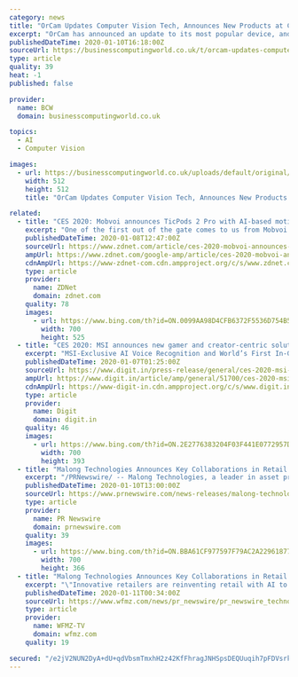 ```yaml
---
category: news
title: "OrCam Updates Computer Vision Tech, Announces New Products at CES 2020"
excerpt: "OrCam has announced an update to its most popular device, and will be unveiling a series of new products at CES 2020 this year in Las Vegas. This is a companion discussion topic for the original entry at https://findbiometrics.com/orcam-updates-computer-vision-tech-announces-new-products-ces-2020-011002/"
publishedDateTime: 2020-01-10T16:18:00Z
sourceUrl: https://businesscomputingworld.co.uk/t/orcam-updates-computer-vision-tech-announces-new-products-at-ces-2020/228310
type: article
quality: 39
heat: -1
published: false

provider:
  name: BCW
  domain: businesscomputingworld.co.uk

topics:
  - AI
  - Computer Vision

images:
  - url: https://businesscomputingworld.co.uk/uploads/default/original/1X/f630a15932336b1cfe94ee76167108be74ef73e8.jpeg
    width: 512
    height: 512
    title: "OrCam Updates Computer Vision Tech, Announces New Products at CES 2020"

related:
  - title: "CES 2020: Mobvoi announces TicPods 2 Pro with AI-based motion and hands-free technologies"
    excerpt: "One of the first out of the gate comes to us from Mobvoi Inc. via an announcement at CES 2020 in Vegas. The new TicPods 2 Pro bring some advanced features we haven't seen on other wireless earbuds, powered by Mobvoi's AI technologies. The earbuds as sleek, coming in 42% smaller than the original TicPods with a matching slim charging case."
    publishedDateTime: 2020-01-08T12:47:00Z
    sourceUrl: https://www.zdnet.com/article/ces-2020-mobvoi-announces-ticpods-2-pro-with-ai-based-motion-and-handsfree-technologies/
    ampUrl: https://www.zdnet.com/google-amp/article/ces-2020-mobvoi-announces-ticpods-2-pro-with-ai-based-motion-and-handsfree-technologies/
    cdnAmpUrl: https://www-zdnet-com.cdn.ampproject.org/c/s/www.zdnet.com/google-amp/article/ces-2020-mobvoi-announces-ticpods-2-pro-with-ai-based-motion-and-handsfree-technologies/
    type: article
    provider:
      name: ZDNet
      domain: zdnet.com
    quality: 78
    images:
      - url: https://www.bing.com/th?id=ON.0099AA98D4CFB6372F5536D754B55643
        width: 700
        height: 525
  - title: "CES 2020: MSI announces new gamer and creator-centric solutions enabled by AI and voice features"
    excerpt: "MSI-Exclusive AI Voice Recognition and World’s First In-Game Voice Control In partnership with Ubisoft, Ghost Recon Breakpoint players can now control in-game actions, modify RGB lightning through MSI’s Mystic Light, and program hotkeys with voice control. MSI App Player for Multi-Instance Gameplay Powered by BlueStacks, MSI App Player ..."
    publishedDateTime: 2020-01-07T01:25:00Z
    sourceUrl: https://www.digit.in/press-release/general/ces-2020-msi-announces-new-gamer-and-creator-centric-solutions-enabled-by-ai-and-voice-features-51700.html
    ampUrl: https://www.digit.in/article/amp/general/51700/ces-2020-msi-announces-new-gamer-and-creator-centric-solutions-enabled-by-ai-and-voice-features
    cdnAmpUrl: https://www-digit-in.cdn.ampproject.org/c/s/www.digit.in/article/amp/general/51700/ces-2020-msi-announces-new-gamer-and-creator-centric-solutions-enabled-by-ai-and-voice-features
    type: article
    provider:
      name: Digit
      domain: digit.in
    quality: 46
    images:
      - url: https://www.bing.com/th?id=ON.2E2776383204F03F441E0772957DE5F8
        width: 700
        height: 393
  - title: "Malong Technologies Announces Key Collaborations in Retail with NVIDIA"
    excerpt: "/PRNewswire/ -- Malong Technologies, a leader in asset protection and other AI-based solutions for retailers worldwide, is showcasing its success"
    publishedDateTime: 2020-01-10T13:00:00Z
    sourceUrl: https://www.prnewswire.com/news-releases/malong-technologies-announces-key-collaborations-in-retail-with-nvidia-300984505.html
    type: article
    provider:
      name: PR Newswire
      domain: prnewswire.com
    quality: 39
    images:
      - url: https://www.bing.com/th?id=ON.BBA61CF977597F79AC2A22961877E5BD
        width: 700
        height: 366
  - title: "Malong Technologies Announces Key Collaborations in Retail with NVIDIA"
    excerpt: "\"Innovative retailers are reinventing retail with AI to create intelligent stores that deliver incredible customer experiences ... Companies must meet exacting standards for technology capabilities, customer service and experience with Microsoft Azure. Only about one percent of the company's partners earn Gold Certified Partner Status."
    publishedDateTime: 2020-01-11T00:34:00Z
    sourceUrl: https://www.wfmz.com/news/pr_newswire/pr_newswire_technology/malong-technologies-announces-key-collaborations-in-retail-with-nvidia/article_8e3ce1ac-8a54-5d68-9bb6-a06b0eef7775.html
    type: article
    provider:
      name: WFMZ-TV
      domain: wfmz.com
    quality: 19

secured: "/e2jV2NUN2DyA+dU+qdVbsmTmxhH2z42KfFhragJNHSpsDEQUuqih7pFDVsrkoGO2Qpr/xFpL8ELNvq5N2DsXBKYxO3Dw6uvO4PuWbe9OVyIa9Trd5OyOuJ/CEo5XtXbLI0evXlNzVJglEgUlTKRfzw/LuK/PaTePi/CYzWQjKDHxo/5nLNIWYadAkfbISruycX/DVHZMirDnqNZy/20Ov3B2lZeF2s8GJBfsh07ahFQoC2D7wk3HjnAXPNet0dQoUU+J4jphM3ivfF94oFo8g==;Qm0I8x+7spBCo5cR+lww1A=="
---
```


